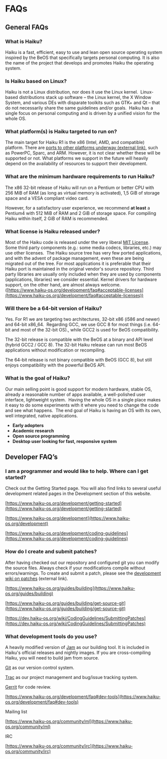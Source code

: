 # FAQs

## General FAQs

### What is Haiku?

Haiku is a fast, efficient, easy to use and lean open source operating system inspired by the BeOS that specifically targets personal computing. It is also the name of the project that develops and promotes Haiku the operating system.

### Is Haiku based on Linux?

Haiku is not a Linux distribution, nor does it use the Linux kernel.  Linux-based distributions stack up software – the Linux kernel, the X Window System, and various DEs with disparate toolkits such as GTK+ and Qt – that do not necessarily share the same guidelines and/or goals.  Haiku has a single focus on personal computing and is driven by a unified vision for the whole OS.

### What platform(s) is Haiku targeted to run on?

The main target for Haiku R1 is the x86 (Intel, AMD, and compatible) platform. There are [ports to other platforms underway (external link)](https://www.haiku-os.org/guides/building/port_status), such as PowerPC, Sparc, and ARM. However, it is not clear whether these will be supported or not. What platforms we support in the future will heavily depend on the availability of resources to support their development.

### **What are the minimum hardware requirements to run Haiku?**

The x86 32-bit release of Haiku will run on a Pentium or better CPU with 256 MiB of RAM (as long as virtual memory is activated), 1,5 GiB of storage space and a VESA compliant video card.

However, for a satisfactory user experience, we recommend **at least** a Pentium4 with 512 MiB of RAM and 2 GiB of storage space. For compiling Haiku within itself, 2 GiB of RAM is recommended.

### What license is Haiku released under?

Most of the Haiku code is released under the very liberal [MIT License](https://opensource.org/licenses/mit-license.php). Some third party components (e.g.: some media codecs, libraries, etc.) may use other licenses.  The Haiku source tree has very few ported applications, and with the advent of package management, even these are being migrated out of the tree. For most applications it is preferable that their Haiku port is maintained in the original vendor's source repository. Third party libraries are usually only included when they are used by components (applications, libraries) we consider essential. Kernel drivers for hardware support, on the other hand, are almost always welcome.  ([https://www.haiku-os.org/development/faq#acceptable-licenses](https://www.haiku-os.org/development/faq#acceptable-licenses))

### Will there be a 64-bit version of Haiku?

Yes. For R1 we are targeting two architectures, 32-bit x86 (i586 and newer) and 64-bit x86_64.  Regarding GCC, we use GCC 8 for most things (i.e. 64-bit and most of the 32-bit OS)., while GCC2 is used for BeOS compatibility.

The 32-bit release is compatible with the BeOS at a binary and API level (hybrid GCC2 / GCC 8). The 32-bit Haiku release can run most BeOS applications without modification or recompiling.

The 64-bit release is not binary compatible with BeOS (GCC 8), but still enjoys compatibility with the powerful BeOS API.

### What is the goal of Haiku?

Our main selling point is good support for modern hardware, stable OS, already a reasonable number of apps available, a well-polished user interface, lightweight system.  Having the whole OS in a single place makes it easy to do some experiments with it where you need to change the code and see what happens.  The end goal of Haiku is having an OS with its own, well integrated, native applications.

- **Early adopters**
- **Academic research**
- **Open source programming**
- **Desktop user looking for fast, responsive system**

## **Developer FAQ’s**

### I am a programmer and would like to help. Where can I get started?

Check out the Getting Started page. You will also find links to several useful development related pages in the Development section of this website.

[https://www.haiku-os.org/development/getting-started](https://www.haiku-os.org/development/getting-started)

[https://www.haiku-os.org/development](https://www.haiku-os.org/development)

[https://www.haiku-os.org/development/coding-guidelines](https://www.haiku-os.org/development/coding-guidelines)

### How do I create and submit patches?

After having checked out our repository and configured git you can modify the source files. Always check if your modifications compile without errors/warnings. To create and submit a patch, please see the [development wiki on patches](https://dev.haiku-os.org/wiki/CodingGuidelines/SubmittingPatches) (external link).

[https://www.haiku-os.org/guides/building](https://www.haiku-os.org/guides/building)

[https://www.haiku-os.org/guides/building/get-source-git](https://www.haiku-os.org/guides/building/get-source-git)

[https://dev.haiku-os.org/wiki/CodingGuidelines/SubmittingPatches](https://dev.haiku-os.org/wiki/CodingGuidelines/SubmittingPatches)

### What development tools do you use?

A heavily modified version of [Jam](http://www.perforce.com/jam/jam.html) as our building tool. It is included in Haiku's official releases and nightly images. If you are cross-compiling Haiku, you will need to build jam from source.

[Git](http://git-scm.com/) as our version control system.

[Trac](https://dev.haiku-os.org/) as our project management and bug/issue tracking system.

[Gerrit](https://review.haiku-os.org/) for code review.

[https://www.haiku-os.org/development/faq#dev-tools](https://www.haiku-os.org/development/faq#dev-tools)

Mailing list

[https://www.haiku-os.org/community/ml](https://www.haiku-os.org/community/ml)

IRC

[https://www.haiku-os.org/community/irc](https://www.haiku-os.org/community/irc)